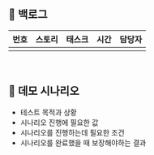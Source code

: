 ## 📝 백로그

|번호|스토리|태스크|시간|담당자|
|:-:|:-:|:-|:-:|:-|
||||||

<br/>

## 📃 데모 시나리오

- 테스트 목적과 상황
- 시나리오 진행에 필요한 값
- 시나리오를 진행하는데 필요한 조건
- 시나리오를 완료했을 때 보장해야하는 결과